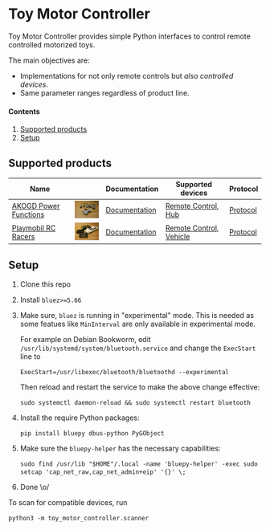# Toy Motor Controller

Toy Motor Controller provides simple Python interfaces to control remote controlled motorized toys.

The main objectives are:

* Implementations for not only remote controls but _also controlled devices_.
* Same parameter ranges regardless of product line.



#### Contents

1. [Supported products](#supported-products)
1. [Setup](#setup)




## Supported products

| Name | | Documentation | Supported devices | Protocol |
| --- | --- | --- | --- | --- |
| [AKOGD Power Functions](http://www.akogd.com/) | ![Devices](docs/akogd-power-functions/images/devices-100px.jpg) | [Documentation](docs/akogd-power-functions/README.md) | [Remote Control](examples/akogd-power-functions-remote-control-demo.py), [Hub](examples/akogd-power-functions-hub-demo.py) | [Protocol](docs/akogd-power-functions/protocol.md) |
| [Playmobil RC Racers](https://www.playmobil.de/inhalt/play_film_action_rcracers_2017_01/PLAY_FILM_ACTION_RCRACERS_2017_01.html) | ![Devices](docs/playmobil-rc-racers/images/devices-100px.jpg) | [Documentation](docs/playmobil-rc-racers/README.md) | [Remote Control](examples/playmobil-rc-racers-remote-control-demo.py), [Vehicle](examples/playmobil-rc-racers-vehicle-demo.py) | [Protocol](docs/playmobil-rc-racers/protocol.md) |



## Setup

1. Clone this repo

1. Install `bluez>=5.66`

1. Make sure, `bluez` is running in "experimental" mode. This is needed as some
   featues like `MinInterval` are only available in experimental mode.

   For example on Debian Bookworm, edit
   `/usr/lib/systemd/system/bluetooth.service` and change the `ExecStart` line
   to

   ```
   ExecStart=/usr/libexec/bluetooth/bluetoothd --experimental
   ```

   Then reload and restart the service to make the above change effective:

   ```
   sudo systemctl daemon-reload && sudo systemctl restart bluetooth
   ```

1. Install the require Python packages:

   ```
   pip install bluepy dbus-python PyGObject
    ```

1. Make sure the `bluepy-helper` has the necessary capabilities:

   ```
   sudo find /usr/lib "$HOME"/.local -name 'bluepy-helper' -exec sudo setcap 'cap_net_raw,cap_net_admin+eip' '{}' \;
   ```

1. Done \o/

To scan for compatible devices, run

```
python3 -m toy_motor_controller.scanner
```
